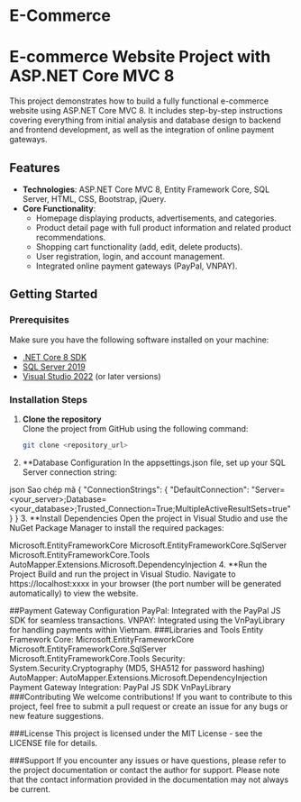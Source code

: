 # E-Commerce
 # E-commerce Website Project with ASP.NET Core MVC 8

This project demonstrates how to build a fully functional e-commerce website using ASP.NET Core MVC 8. It includes step-by-step instructions covering everything from initial analysis and database design to backend and frontend development, as well as the integration of online payment gateways.

## Features

- **Technologies**: ASP.NET Core MVC 8, Entity Framework Core, SQL Server, HTML, CSS, Bootstrap, jQuery.
- **Core Functionality**:
  - Homepage displaying products, advertisements, and categories.
  - Product detail page with full product information and related product recommendations.
  - Shopping cart functionality (add, edit, delete products).
  - User registration, login, and account management.
  - Integrated online payment gateways (PayPal, VNPAY).

## Getting Started

### Prerequisites

Make sure you have the following software installed on your machine:
- [.NET Core 8 SDK](https://dotnet.microsoft.com/download)
- [SQL Server 2019](https://www.microsoft.com/en-us/sql-server/sql-server-downloads)
- [Visual Studio 2022](https://visualstudio.microsoft.com/) (or later versions)

### Installation Steps

1. **Clone the repository**  
   Clone the project from GitHub using the following command:
   ```bash
   git clone <repository_url>
2. **Database Configuration
In the appsettings.json file, set up your SQL Server connection string:

json
Sao chép mã
{
  "ConnectionStrings": {
    "DefaultConnection": "Server=<your_server>;Database=<your_database>;Trusted_Connection=True;MultipleActiveResultSets=true"
  }
}
3. **Install Dependencies
Open the project in Visual Studio and use the NuGet Package Manager to install the required packages:

Microsoft.EntityFrameworkCore
Microsoft.EntityFrameworkCore.SqlServer
Microsoft.EntityFrameworkCore.Tools
AutoMapper.Extensions.Microsoft.DependencyInjection
4. **Run the Project
Build and run the project in Visual Studio. Navigate to https://localhost:xxxx in your browser (the port number will be generated automatically) to view the website.

##Payment Gateway Configuration
PayPal: Integrated with the PayPal JS SDK for seamless transactions.
VNPAY: Integrated using the VnPayLibrary for handling payments within Vietnam.
###Libraries and Tools
Entity Framework Core:
Microsoft.EntityFrameworkCore
Microsoft.EntityFrameworkCore.SqlServer
Microsoft.EntityFrameworkCore.Tools
Security:
System.Security.Cryptography (MD5, SHA512 for password hashing)
AutoMapper:
AutoMapper.Extensions.Microsoft.DependencyInjection
Payment Gateway Integration:
PayPal JS SDK
VnPayLibrary
###Contributing
We welcome contributions! If you want to contribute to this project, feel free to submit a pull request or create an issue for any bugs or new feature suggestions.

###License
This project is licensed under the MIT License - see the LICENSE file for details.

###Support
If you encounter any issues or have questions, please refer to the project documentation or contact the author for support. Please note that the contact information provided in the documentation may not always be current.
